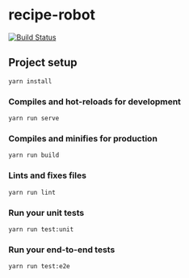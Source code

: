 # recipe-robot
[![Build Status](https://travis-ci.org/Lee-Sutton/recipe-robot.svg?branch=master)](https://travis-ci.org/Lee-Sutton/recipe-robot)

## Project setup
```
yarn install
```

### Compiles and hot-reloads for development
```
yarn run serve
```

### Compiles and minifies for production
```
yarn run build
```

### Lints and fixes files
```
yarn run lint
```

### Run your unit tests
```
yarn run test:unit
```

### Run your end-to-end tests
```
yarn run test:e2e
```
